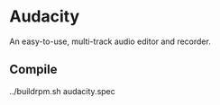 # Audacity
An easy-to-use, multi-track audio editor and recorder.

## Compile
../buildrpm.sh audacity.spec
